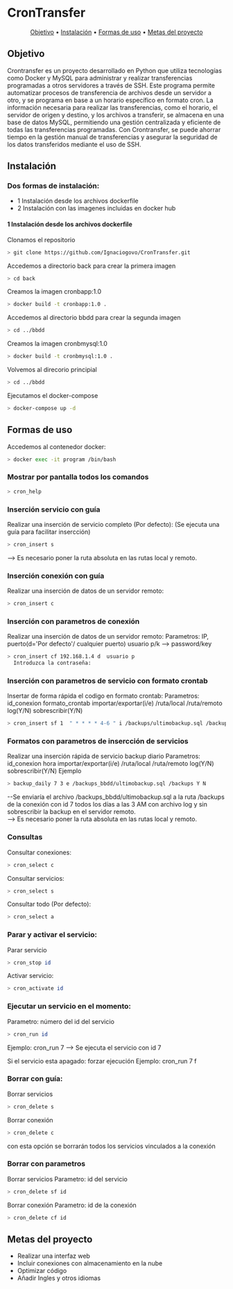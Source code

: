 # CronTransfer
<p align="center">
  <a href="#objetivo">Objetivo</a> •
  <a href="#instalación">Instalación</a> •
  <a href="#formas-de-uso">Formas de uso</a> •
  <a href="#metas-del-proyecto">Metas del proyecto</a><br>
</p>

## Objetivo

Crontransfer es un proyecto desarrollado en Python que utiliza tecnologías como Docker y MySQL para administrar y realizar transferencias programadas a otros servidores a través de SSH. Este programa permite automatizar procesos de transferencia de archivos desde un servidor a otro, y se programa en base a un horario específico en formato cron. La información necesaria para realizar las transferencias, como el horario, el servidor de origen y destino, y los archivos a transferir, se almacena en una base de datos MySQL, permitiendo una gestión centralizada y eficiente de todas las transferencias programadas. Con Crontransfer, se puede ahorrar tiempo en la gestión manual de transferencias y asegurar la seguridad de los datos transferidos mediante el uso de SSH.


## Instalación

### Dos formas de instalación:
- 1 Instalación desde los archivos dockerfile
- 2 Instalación con las imagenes incluidas en docker hub

#### 1 Instalación desde los archivos dockerfile

Clonamos el repositorio
```bash
> git clone https://github.com/Ignaciogovo/CronTransfer.git
```

Accedemos a directorio back para crear la primera imagen 
```bash
> cd back
```
Creamos la imagen cronbapp:1.0
```bash
> docker build -t cronbapp:1.0 .
```

Accedemos al directorio bbdd para crear la segunda imagen
```bash
> cd ../bbdd
```
Creamos la imagen cronbmysql:1.0
```bash
> docker build -t cronbmysql:1.0 .
```

Volvemos al direcorio principial
```bash
> cd ../bbdd
```

Ejecutamos el docker-compose
```bash
> docker-compose up -d
```



## Formas de uso
Accedemos al contenedor docker:
```bash
> docker exec -it program /bin/bash
```

### Mostrar por pantalla todos los comandos
```bash
> cron_help
```

### Inserción servicio con guía
Realizar una inserción de servicio completo (Por defecto): (Se ejecuta una guía para facilitar insercción)
```bash
> cron_insert s 
```
  --> Es necesario poner la ruta absoluta en las rutas local y remoto.

### Inserción conexión con guía
Realizar una inserción de datos de un servidor remoto:
```bash
> cron_insert c
```
### Inserción con parametros de conexión 
Realizar una inserción de datos de un servidor remoto:
  Parametros: IP, puerto(d='Por defecto'/ cualquier puerto) usuario p/k --> password/key
```bash
> cron_insert cf 192.168.1.4 d  usuario p 
  Introduzca la contraseña:
```
### Inserción con parametros de servicio con formato crontab
Insertar de forma rápida el codigo en formato crontab:
 Parametros: id_conexion formato_crontab importar/exportar(i/e) /ruta/local /ruta/remoto log(Y/N) sobrescribir(Y/N)
```bash
> cron_insert sf 1  " * * * * 4-6 " i /backups/ultimobackup.sql /backups_bbdd Y Y
```
  




### Formatos con parametros de insercción de servicios
Realizar una inserción rápida de servicio backup diario
  Parametros: id_conexion hora importar/exportar(i/e) /ruta/local /ruta/remoto log(Y/N) sobrescribir(Y/N)
Ejemplo
```bash
> backup_daily 7 3 e /backups_bbdd/ultimobackup.sql /backups Y N
```
--Se enviaría el archivo /backups_bbdd/ultimobackup.sql a la ruta /backups de la conexión con id 7 todos los días a las 3 AM con archivo log 
  y sin sobrescribir la backup en el servidor remoto.                     
  --> Es necesario poner la ruta absoluta en las rutas local y remoto.


### Consultas
Consultar conexiones: 
```bash
> cron_select c
```

Consultar servicios:
```bash
> cron_select s
```
Consultar todo (Por defecto):
```bash
> cron_select a
```

### Parar y activar el servicio:
Parar servicio
```bash
> cron_stop id
```
Activar servicio:
```bash
> cron_activate id
```

### Ejecutar un servicio en el momento:
  Parametro: número del id del servicio
```bash
> cron_run id
```
  Ejemplo: cron_run 7 --> Se ejecuta el servicio con id 7
 
 Si el servicio esta apagado:
 forzar ejecución
  Ejemplo: cron_run 7 f

### Borrar con guía:

Borrar servicios
```bash
> cron_delete s
```
Borrar conexión
```bash
> cron_delete c
```
con esta opción se borrarán todos los servicios vinculados a la conexión


### Borrar con parametros
Borrar servicios
  Parametro: id del servicio
```bash
> cron_delete sf id
```
Borrar conexión
  Parametro: id de la conexión
```bash
> cron_delete cf id
```

## Metas del proyecto
- Realizar una interfaz web
- Incluir conexiones con almacenamiento en la nube
- Optimizar código
- Añadir Ingles y otros idiomas

